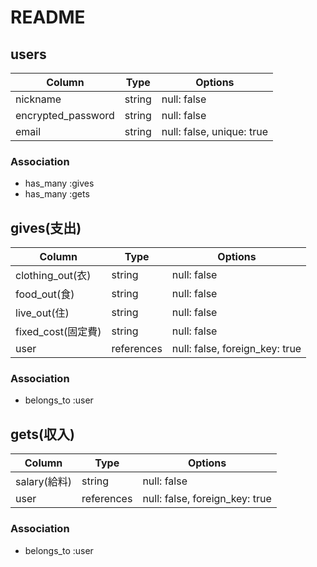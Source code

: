 # README

## users

| Column             | Type   | Options                   |
| ------------------ | ------ | ------------------------- |
| nickname           | string | null: false               |
| encrypted_password | string | null: false               |
| email              | string | null: false, unique: true |

### Association
- has_many :gives
- has_many :gets


## gives(支出)

| Column            | Type       | Options                        |
| ----------------- | ---------- | ------------------------------ |
| clothing_out(衣)   | string     | null: false                    |
| food_out(食)       | string     | null: false                    |
| live_out(住)       | string     | null: false                    |
| fixed_cost(固定費) | string     | null: false                    |
| user              | references | null: false, foreign_key: true |

### Association
- belongs_to :user


## gets(収入)

| Column      | Type       | Options                        |
| ----------- | ---------- | ------------------------------ |
| salary(給料) | string     | null: false                    |
| user        | references | null: false, foreign_key: true |

### Association
- belongs_to :user